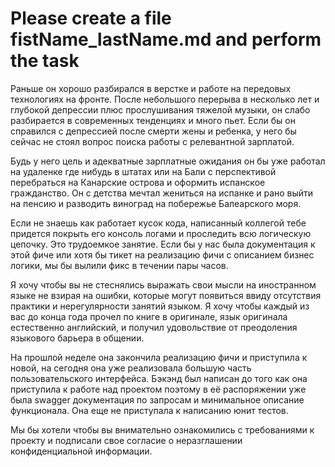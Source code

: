 # Please create a file fistName_lastName.md and perform the task

Раньше он хорошо разбирался в верстке и работе на передовых технологиях на фронте. После небольшого перерыва в несколько лет и глубокой депрессии плюс прослушивания тяжелой музыки, он слабо разбирается в современных тенденциях и много пьет. Если бы он справился с депрессией после смерти жены и ребенка, у него бы сейчас не стоял вопрос поиска работы с релевантной зарплатой.

Будь у него цель и адекватные зарплатные ожидания он бы уже работал на удаленке где нибудь в штатах или на Бали с перспективой перебраться на Канарские острова и оформить испанское гражданство. Он с детства мечтал жениться на испанке и рано выйти на пенсию и разводить виноград на побережье Балеарского моря.

Если не знаешь как работает кусок кода, написанный коллегой тебе придется покрыть его консоль логами и проследить всю логическую цепочку. Это трудоемкое занятие. Если бы у нас была документация к этой фиче или хотя бы тикет на реализацию фичи с описанием бизнес логики, мы бы вылили фикс в течении пары часов.

Я хочу чтобы вы не стеснялись выражать свои мысли на иностранном языке не взирая на ошибки, которые могут появиться ввиду отсутствия практики и нерегулярности занятий языком. Я хочу чтобы каждый из вас до конца года прочел по книге в оригинале, язык оригинала естественно английский, и получил удовольствие от преодоления языкового барьера в общении.

На прошлой неделе она закончила реализацию фичи и приступила к новой, на сегодня она уже реализовала большую часть пользовательского интерфейса. Бэкэнд был написан до того как она приступила к работе над проектом поэтому в её распоряжении уже была swagger документация по запросам и минимальное описание функционала. Она еще не приступала к написанию юнит тестов.

Мы бы хотели чтобы вы внимательно ознакомились с требованиями к проекту и подписали свое согласие о неразглашении конфиденциальной информации.
